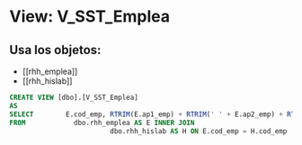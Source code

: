 # View: V_SST_Emplea

## Usa los objetos:
- [[rhh_emplea]]
- [[rhh_hislab]]

```sql
CREATE VIEW [dbo].[V_SST_Emplea]
AS
SELECT        E.cod_emp, RTRIM(E.ap1_emp) + RTRIM(' ' + E.ap2_emp) + RTRIM(' ' + E.nom_emp) AS nom_emp, H.cod_suc, H.cod_cco, H.cod_cia, H.fec_ini, H.fec_fin
FROM            dbo.rhh_emplea AS E INNER JOIN
                         dbo.rhh_hislab AS H ON E.cod_emp = H.cod_emp

```
